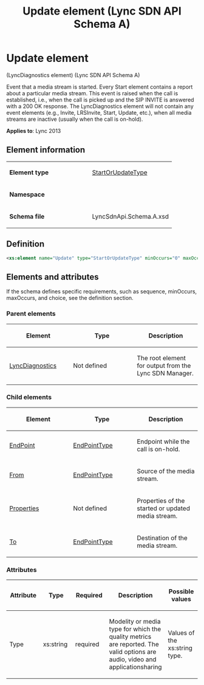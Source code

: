 ﻿---
title: Update element  (Lync SDN API Schema A)
TOCTitle: Update element
ms:assetid: fad934e2-4406-3e60-a39a-0b85a596dadf
ms:mtpsurl: https://msdn.microsoft.com/library/Dn775142(v=office.15)
ms:contentKeyID: 62626115
ms.date: 07/24/2014
mtps_version: v=office.15
dev_langs:
- xml
---

# Update element 

(LyncDiagnostics element) (Lync SDN API Schema A)

Event that a media stream is started. Every Start element contains a report about a particular media stream. This event is raised when the call is established, i.e., when the call is picked up and the SIP INVITE is answered with a 200 OK response. The LyncDiagnostics element will not contain any event elements (e.g., Invite, LRSInvite, Start, Update, etc.), when all media streams are inactive (usually when the call is on-hold).


**Applies to**: Lync 2013


## Element information

<table>
<colgroup>
<col style="width: 50%" />
<col style="width: 50%" />
</colgroup>
<tbody>
<tr class="odd">
<td><p><strong>Element type</strong></p></td>
<td><p><a href="startorupdatetype-complextype-lync-sdn-api-schema-a.md">StartOrUpdateType</a></p></td>
</tr>
<tr class="even">
<td><p><strong>Namespace</strong></p></td>
<td><p></p></td>
</tr>
<tr class="odd">
<td><p><strong>Schema file</strong></p></td>
<td><p>LyncSdnApi.Schema.A.xsd</p></td>
</tr>
</tbody>
</table>


## Definition

```xml
<xs:element name="Update" type="StartOrUpdateType" minOccurs="0" maxOccurs="unbounded"></xs:element>
```

## Elements and attributes

If the schema defines specific requirements, such as sequence, minOccurs, maxOccurs, and choice, see the definition section.

### Parent elements

<table>
<colgroup>
<col style="width: 33%" />
<col style="width: 33%" />
<col style="width: 33%" />
</colgroup>
<thead>
<tr class="header">
<th><p>Element</p></th>
<th><p>Type</p></th>
<th><p>Description</p></th>
</tr>
</thead>
<tbody>
<tr class="odd">
<td><p><a href="lyncdiagnostics-element-lync-sdn-api-schema-a.md">LyncDiagnostics</a></p></td>
<td><p>Not defined</p></td>
<td><p>The root element for output from the Lync SDN Manager.</p></td>
</tr>
</tbody>
</table>


### Child elements

<table>
<colgroup>
<col style="width: 33%" />
<col style="width: 33%" />
<col style="width: 33%" />
</colgroup>
<thead>
<tr class="header">
<th><p>Element</p></th>
<th><p>Type</p></th>
<th><p>Description</p></th>
</tr>
</thead>
<tbody>
<tr class="odd">
<td><p><a href="endpoint-element-startorupdatetype-complextype-lync-sdn-api-schema-a.md">EndPoint</a></p></td>
<td><p><a href="endpointtype-complextype-lync-sdn-api-schema-a.md">EndPointType</a></p></td>
<td><p>Endpoint while the call is on-hold.</p></td>
</tr>
<tr class="even">
<td><p><a href="from-element-startorupdatetype-complextype-lync-sdn-api-schema-a.md">From</a></p></td>
<td><p><a href="endpointtype-complextype-lync-sdn-api-schema-a.md">EndPointType</a></p></td>
<td><p>Source of the media stream.</p></td>
</tr>
<tr class="odd">
<td><p><a href="properties-element-startorupdatetype-complextype-lync-sdn-api-schema-a.md">Properties</a></p></td>
<td><p>Not defined</p></td>
<td><p>Properties of the started or updated media stream.</p></td>
</tr>
<tr class="even">
<td><p><a href="to-element-startorupdatetype-complextype-lync-sdn-api-schema-a.md">To</a></p></td>
<td><p><a href="endpointtype-complextype-lync-sdn-api-schema-a.md">EndPointType</a></p></td>
<td><p>Destination of the media stream.</p></td>
</tr>
</tbody>
</table>


### Attributes

<table>
<colgroup>
<col style="width: 20%" />
<col style="width: 20%" />
<col style="width: 20%" />
<col style="width: 20%" />
<col style="width: 20%" />
</colgroup>
<thead>
<tr class="header">
<th><p>Attribute</p></th>
<th><p>Type</p></th>
<th><p>Required</p></th>
<th><p>Description</p></th>
<th><p>Possible values</p></th>
</tr>
</thead>
<tbody>
<tr class="odd">
<td><p>Type</p></td>
<td><p>xs:string</p></td>
<td><p>required</p></td>
<td><p>Modelity or media type for which the quality metrics are reported. The valid options are audio, video and applicationsharing</p></td>
<td><p>Values of the xs:string type.</p></td>
</tr>
</tbody>
</table>

